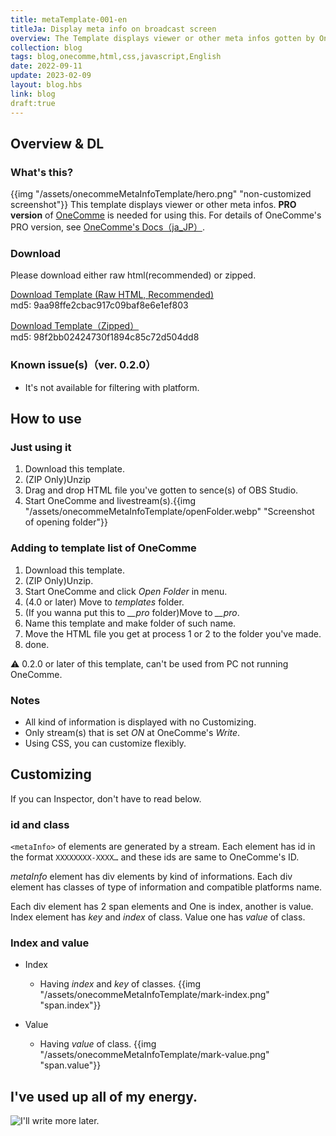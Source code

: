 ```yaml
---
title: metaTemplate-001-en
titleJa: Display meta info on broadcast screen
overview: The Template displays viewer or other meta infos gotten by OneComme is released!
collection: blog
tags: blog,onecomme,html,css,javascript,English
date: 2022-09-11
update: 2023-02-09
layout: blog.hbs
link: blog
draft:true
---
```

## Overview & DL
### What's this?
{{img "/assets/onecommeMetaInfoTemplate/hero.png" "non-customized screenshot"}} 
This template displays viewer or other meta infos. <red>**PRO version**</red> of [OneComme](https://onecomme.com/) is needed for using this. For details of OneComme's PRO version, see [OneComme's Docs（ja_JP）](https://onecomme.com/docs/pro).

### Download
Please download either raw html(recommended) or zipped. 

<a href="/assets/onecommeMetaInfoTemplate/file.html" download="index.html">Download Template (Raw HTML, Recommended)</a>  
md5: 9aa98ffe2cbac917c09baf8e6e1ef803  
  
<a href="/assets/onecommeMetaInfoTemplate/file.zip" download="file.zip">Download Template（Zipped）</a>  
md5: 98f2bb02424730f1894c85c72d504dd8

### Known issue(s)（ver. 0.2.0）
* It's not available for filtering with platform.  

## How to use
### Just using it
1. Download this template. 
2. (ZIP Only)Unzip
3. Drag and drop HTML file you've gotten to sence(s) of OBS Studio.
4. Start OneComme and livestream(s).{{img "/assets/onecommeMetaInfoTemplate/openFolder.webp" "Screenshot of opening folder"}}

### Adding to template list of OneComme
1. Download this template. 
2. (ZIP Only)Unzip. 
3. Start OneComme and click *Open Folder* in menu.
4. (4.0 or later) Move to *templates* folder. 
5. (If you wanna put this to *__pro* folder)Move to *__pro*. 
6. Name this template and make folder of such name.
7. Move the HTML file you get at process 1 or 2 to the folder you've made.
8. done.

⚠ 0.2.0 or later of this template, can't be used from PC not running OneComme.

### Notes
* All kind of information is displayed with no Customizing. 
* Only stream(s) that is set *ON* at OneComme's *Write*.
* Using CSS, you can customize flexibly.

## Customizing
If you can Inspector, don't have to read below.

### id and class
`<metaInfo>` of elements are generated by a stream. Each element has id in the format `XXXXXXXX-XXXX…` and these ids are same to OneComme's ID.

*metaInfo* element has div elements by kind of informations. Each div element has classes of type of information and compatible platforms name. 

Each div element has 2 span elements and One is index, another is value. Index element has *key* and *index* of class. Value one has *value* of class.

### Index and value
* Index
	* Having *index* and *key* of classes.
	{{img "/assets/onecommeMetaInfoTemplate/mark-index.png" "span.index"}}
	
* Value
	* Having *value* of class. 
{{img "/assets/onecommeMetaInfoTemplate/mark-value.png" "span.value"}}

## I've used up all of my energy.
![I'll write more later.](https://placehold.jp/80/dddddd/000000/700x120.png?text=I'll%20write%20more%20later.)

